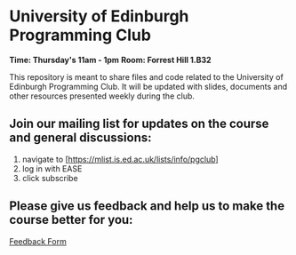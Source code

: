 # University of Edinburgh Programming Club

**Time: Thursday's 11am - 1pm**
**Room: Forrest Hill 1.B32**

This repository is meant to share files and code related to the University of Edinburgh Programming Club. It will be updated with slides, documents and other resources presented weekly during the club.

## Join our mailing list for updates on the course and general discussions:
1. navigate to [https://mlist.is.ed.ac.uk/lists/info/pgclub]
2. log in with EASE
3. click subscribe

## Please give us feedback and help us to make the course better for you:
[Feedback Form](https://docs.google.com/forms/d/1EOdBVAKKKhOEUZxdMP3hiHjujSQEdBpYQCVu7bQzYCI/viewform)

